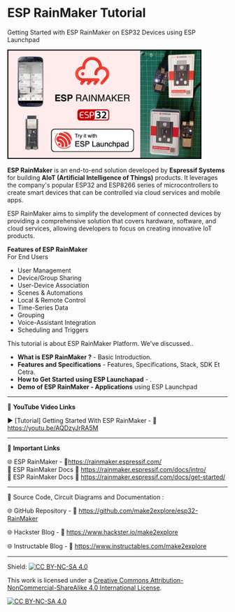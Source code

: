 # ESP RainMaker Tutorial
 Getting Started with ESP RainMaker on ESP32 Devices using ESP Launchpad 
  
<img src="/Images/Rainamker-Thumb.jpg" height="250" >
  
**ESP RainMaker** is an end-to-end solution developed by **Espressif Systems** for building **AIoT (Artificial Intelligence of Things)** products. It leverages the company's popular ESP32 and ESP8266 series of microcontrollers to create smart devices that can be controlled via cloud services and mobile apps. 
  
ESP RainMaker aims to simplify the development of connected devices by providing a comprehensive solution that covers hardware, software, and cloud services, allowing developers to focus on creating innovative IoT products.  
  
**Features of ESP RainMaker**  
For End Users  
- User Management
- Device/Group Sharing
- User-Device Association
- Scenes & Automations
- Local & Remote Control
- Time-Series Data
- Grouping
- Voice-Assistant Integration
- Scheduling and Triggers

This tutorial is about ESP RainMaker Platform. We've discussed..  
- **What is ESP RainMaker ?** - Basic Introduction. 
- **Features and Specifications** - Features, Specifications, Stack, SDK Et Cetra.  
- **How to Get Started using ESP Launchapad** - .  
- **Demo of ESP RainMaker - Applications** using ESP Launchpad


------------------------------------------------------------------------------------------------------

📕 **YouTube Video Links**  

▶️ [Tutorial] Getting Started With ESP RainMaker - 🔗 https://youtu.be/AQDzyJrRA5M  

-------------------------------------------------------------------------------------------------------
📒 **Important Links**  
 
🌐 ESP RainMaker - 🔗https://rainmaker.espressif.com/  
📙 ESP RainMaker Docs 🔗 https://rainmaker.espressif.com/docs/intro/  
📙 ESP RainMaker Docs 🔗 https://rainmaker.espressif.com/docs/get-started/  

------------------------------------------------------------------------------------------------------

📜 Source Code, Circuit Diagrams and Documentation : 

🌐 GitHub Repository - 🔗 https://github.com/make2explore/esp32-RainMaker  
  
🌐 Hackster Blog - 🔗 https://www.hackster.io/make2explore  
  
🌐 Instructable Blog - 🔗 https://www.instructables.com/make2explore  
  

------------------------------------------------------------------------------------------  

Shield: [![CC BY-NC-SA 4.0][cc-by-nc-sa-shield]][cc-by-nc-sa]

This work is licensed under a
[Creative Commons Attribution-NonCommercial-ShareAlike 4.0 International License][cc-by-nc-sa].

[![CC BY-NC-SA 4.0][cc-by-nc-sa-image]][cc-by-nc-sa]

[cc-by-nc-sa]: http://creativecommons.org/licenses/by-nc-sa/4.0/
[cc-by-nc-sa-image]: https://licensebuttons.net/l/by-nc-sa/4.0/88x31.png
[cc-by-nc-sa-shield]: https://img.shields.io/badge/License-CC%20BY--NC--SA%204.0-lightgrey.svg